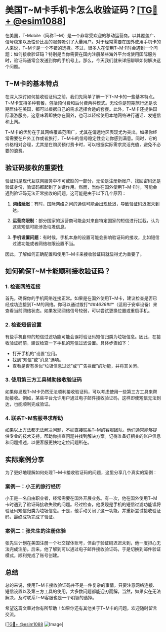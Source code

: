 # 美国T~M卡手机卡怎么收验证码？[[TG💪+ @esim1088](https://t.me/s/esim1088)]

在美国，T-Mobile（简称T~M）是一个非常受欢迎的移动运营商，以其覆盖广、信号稳定以及性价比高的服务吸引了大量用户。对于经常需要在国外使用手机卡的人来说，T~M卡是一个不错的选择。不过，很多人在使用T~M卡时会遇到一个问题：如何接收验证码？特别是当你需要在国内注册某些海外平台或使用国际服务时，验证码通常会发送到你的手机号上。那么，今天我们就来详细聊聊如何解决这个问题。

## T~M卡的基本特点

在深入探讨如何接收验证码之前，我们先简单了解一下T~M卡的一些基本特点。T~M卡支持多种套餐，包括预付费和后付费两种模式。无论你是短期旅行还是长期居住在美国，都可以根据自己的需求选择合适的套餐。此外，T~M卡还提供国际漫游服务，这意味着即使你在国外，也可以轻松使用本地网络进行通话、发短信和上网。

T~M卡的优势在于其网络覆盖范围广，尤其在偏远地区表现尤为突出。如果你经常需要在户外工作或者旅行，T~M卡的信号稳定性会让你感到满意。同时，它的价格相对合理，尤其是在购买预付费卡时，可以根据实际需求灵活充值，避免不必要的浪费。

## 验证码接收的重要性

验证码是现代互联网服务中不可或缺的一部分，无论是注册新账户、找回密码还是验证身份，验证码都起到了关键作用。然而，当你在国外使用T~M卡时，可能会遇到验证码无法正常接收的问题。这可能是由于以下几个原因：

1. **网络延迟**：有时，国际网络之间的通信可能会出现延迟，导致验证码迟迟未到达。
   
2. **运营商限制**：部分国家的运营商可能会对来自特定国家的短信进行拦截，认为这些短信可能涉及垃圾信息。
   
3. **手机设置问题**：有时候，手机本身的设置可能会影响验证码的接收，比如短信过滤功能或者网络权限设置不当。

因此，了解如何正确配置和使用T~M卡来接收验证码就显得尤为重要了。

## 如何确保T~M卡能顺利接收验证码？

### 1. 检查网络连接

首先，确保你的手机网络连接正常。如果是在国外使用T~M卡，建议检查是否已经成功连接到T~M的网络。你可以通过拨打*#*#4636#*#*（适用于安卓设备）来查看当前网络状态。如果发现网络信号较弱，可以尝试更换位置或重启手机。

### 2. 检查短信设置

有些手机自带的短信过滤功能可能会误将验证码短信归类为垃圾信息。因此，在接收验证码前，建议检查一下手机的短信过滤设置。具体步骤如下：

- 打开手机的“设置”应用。
- 找到“短信”或“消息”选项。
- 查看是否有类似“垃圾信息过滤”或“广告拦截”的功能，并将其关闭。

### 3. 使用第三方工具辅助接收验证码

如果你发现T~M卡仍然无法顺利接收验证码，可以考虑使用一些第三方工具来帮助接收。例如，某些平台允许用户通过电子邮件接收验证码，这样即使短信无法到达，也能顺利完成验证。

### 4. 联系T~M客服寻求帮助

如果以上方法都无法解决问题，不妨直接联系T~M的客服团队。他们通常能够提供专业的技术支持，帮助你排查问题并找到解决方案。记得准备好相关的账户信息和问题描述，以便客服更快地定位问题所在。

## 实际案例分享

为了更好地理解如何处理T~M卡接收验证码的问题，这里分享几个真实的案例：

### 案例一：小王的旅行经历

小王是一名自由职业者，经常需要在国外开展业务。有一次，他在国外使用T~M卡时遇到了验证码接收失败的问题。经过检查，他发现是手机的短信过滤功能误将验证码短信归类为垃圾信息。于是，他手动关闭了这一功能，并重新尝试接收验证码，最终成功完成了验证。

### 案例二：张先生的注册体验

张先生计划在美国注册一个社交媒体账号，但由于验证码迟迟未到，他一度担心无法完成注册。后来，他了解到可以通过电子邮件接收验证码，于是切换到邮件验证模式，顺利完成了账号创建。

## 总结

总的来说，使用T~M卡接收验证码并不是一件复杂的事情，只要注意网络连接、短信设置以及第三方工具的使用，大多数问题都能迎刃而解。当然，如果实在无法解决，及时联系T~M客服也是一个明智的选择。

希望这篇文章对你有所帮助！如果你还有其他关于T~M卡的问题，欢迎随时留言交流。

[[TG💪+ @esim1088](https://t.me/s/esim1088) ![Image](https://i.postimg.cc/4NQfJmqS/Snipaste-2025-05-13-00-14-12.png)]
